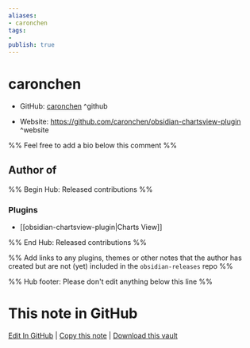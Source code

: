 ```yaml
---
aliases:
- caronchen
tags:
- 
publish: true
---
```


# caronchen

- GitHub: [caronchen](https://github.com/caronchen/) ^github
<!-- - Discord: `@` ^discord-->
- Website: <https://github.com/caronchen/obsidian-chartsview-plugin> ^website
<!-- - [[Publish sites|Publish site]]: ^publish-->

%% Feel free to add a bio below this comment %%


## Author of

%% Begin Hub: Released contributions %%
### Plugins
- [[obsidian-chartsview-plugin|Charts View]]

%% End Hub: Released contributions %%

%% Add links to any plugins, themes or other notes that the author has created but are not (yet) included in the `obsidian-releases` repo %%

<!--
### Unlisted plugins

- 
-->

<!--
### Others

- 
-->

<!--
## Sponsor this author

- [[GitHub sponsors]]: [Sponsor @caronchen on GitHub Sponsors](https://github.com/sponsors/caronchen) ^github-sponsor
- [[Buy me a coffee]]: ^buy-me-a-coffee
- [[PayPal]]: ^paypal
- [[Patreon]]: ^patreon

-->

<!--
## Follow this author

- [[YouTube Channels|On YouTube]]: ^youtube
- Twitter: ^twitter
- ...
-->

%% Hub footer: Please don't edit anything below this line %%

# This note in GitHub

<span class="git-footer">[Edit In GitHub](https://github.dev/obsidian-community/obsidian-hub/blob/main/01%20-%20Community/People/caronchen.md "git-hub-edit-note") | [Copy this note](https://raw.githubusercontent.com/obsidian-community/obsidian-hub/main/01%20-%20Community/People/caronchen.md "git-hub-copy-note") | [Download this vault](https://github.com/obsidian-community/obsidian-hub/archive/refs/heads/main.zip "git-hub-download-vault") </span>

